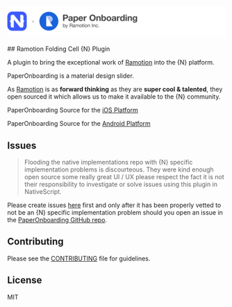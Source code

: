 <h3 align="center">
    <img src="https://github.com/DeviantJS/nativescript-paper-onboarding/blob/master/media/paper_onboarding_header.png" alt="NativeScript Plus Ramotion PaperOnboarding">
	<br>
</h3>
## Ramotion Folding Cell {N} Plugin

A plugin to bring the exceptional work of [Ramotion](https://ramotion.com/) into the {N} platform.

PaperOnboarding is a material design slider. 

As [Ramotion](https://ramotion.com/) is as **forward thinking** as they are **super cool & talented**, they open sourced it which allows us to make it available to the {N} community.

PaperOnboarding Source for the [iOS Platform](https://github.com/Ramotion/paper-onboarding)

PaperOnboarding Source for the [Android Platform](https://github.com/Ramotion/paper-onboarding-android)

## Issues

>Flooding the native implementations repo with {N} specific implementation problems is discourteous. 
>They were kind enough open source some really great UI / UX please respect the fact it is not their responsibility to investigate or solve issues using this plugin in NativeScript.

Please create issues [here](https://github.com/DeviantJS/nativescript-paper-onboarding/issues) first and only after it has been properly vetted to not be an {N} specific implementation problem
should you open an issue in the [PaperOnboarding GitHub repo](https://github.com/Ramotion/paper-onboarding/issues). 

## Contributing

Please see the [CONTRIBUTING](https://github.com/DeviantJS/nativescript-paper-onboarding/blob/master/CONTRIBUTING.md) file for guidelines.

## License

MIT